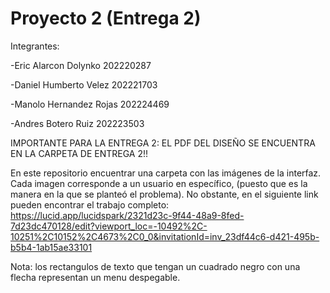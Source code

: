 # Proyecto 2   (Entrega 2)

Integrantes:

-Eric Alarcon Dolynko 202220287

-Daniel Humberto Velez 202221703

-Manolo Hernandez Rojas 202224469

-Andres Botero Ruiz  202223503

IMPORTANTE PARA LA ENTREGA 2:
EL PDF DEL DISEÑO SE ENCUENTRA EN LA CARPETA DE ENTREGA 2!!

En este repositorio encuentrar una carpeta con las imágenes de la interfaz. Cada imagen corresponde a un usuario en específico, (puesto que es la manera en la que se planteó el problema). No obstante, en el siguiente link pueden encontrar el trabajo completo: https://lucid.app/lucidspark/2321d23c-9f44-48a9-8fed-7d23dc470128/edit?viewport_loc=-10492%2C-10251%2C10152%2C4673%2C0_0&invitationId=inv_23df44c6-d421-495b-b5b4-1ab15ae33101 

Nota: los rectangulos de texto que tengan un cuadrado negro con una flecha representan un menu despegable.

